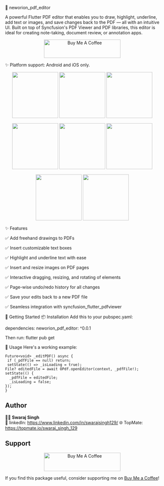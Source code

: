 📄 neworion_pdf_editor

A powerful Flutter PDF editor that enables you to draw, highlight, underline, add text or images, and save changes back to the PDF — all with an intuitive UI. Built on top of Syncfusion's PDF Viewer and PDF libraries, this editor is ideal for creating note-taking, document review, or annotation apps.

<p align="center">
  <a href="https://buymeacoffee.com/swarajsingo" target="_blank">
    <img src="https://cdn.buymeacoffee.com/buttons/v2/default-yellow.png" alt="Buy Me A Coffee" height="60" width="250" >
  </a>
</p>

✨ Platform support: Android and iOS only.

<p align="center">
  <img src="https://github.com/user-attachments/assets/0f7342b7-b90f-4504-bffc-e39f2585503b" width="150"/>
  <img src="https://github.com/user-attachments/assets/90b29f30-538e-4947-ad9c-ddcf9cab6502" width="150"/>
  <img src="https://github.com/user-attachments/assets/b4d5a129-057f-405c-91d3-d3145922e795" width="150"/>
</p>

<p align="center">
  <img src="https://github.com/user-attachments/assets/d754cb0e-8ffb-4dba-bbd6-9e8628b2dbda" width="150"/>
  <img src="https://github.com/user-attachments/assets/ef8414ec-b806-4d51-bec3-4723f736eff8" width="150"/>
  <img src="https://github.com/user-attachments/assets/c40a579f-b7f8-42f7-90a3-8fcc1676560c" width="150"/>
</p>

<p align="center">
  <img src="https://github.com/user-attachments/assets/b55340a2-0751-4eed-b099-25786c574b0a" width="150"/>
  <img src="https://github.com/user-attachments/assets/62177294-da12-4f1d-a65f-19d82693cfac" width="150"/>
</p>

✨ Features

✅ Add freehand drawings to PDFs

✅ Insert customizable text boxes

✅ Highlight and underline text with ease

✅ Insert and resize images on PDF pages

✅ Interactive dragging, resizing, and rotating of elements

✅ Page-wise undo/redo history for all changes

✅ Save your edits back to a new PDF file

✅ Seamless integration with syncfusion_flutter_pdfviewer



🚀 Getting Started
📦 Installation
Add this to your pubspec.yaml:

dependencies:
neworion_pdf_editor: ^0.0.1

Then run:
flutter pub get

📂 Usage
Here's a working example:

    Future<void> _editPDF() async {
     if (_pdfFile == null) return;
     setState(() => _isLoading = true);
    File? editedFile = await OPdf.openEditor(context, _pdfFile!);
    setState(() {
      _pdfFile = editedFile;
      _isLoading = false;
    });
    }

## Author

👨‍💻 **Swaraj Singh**  
📧 linkedIn: https://www.linkedin.com/in/swarajsingh129/ 
🌐 TopMate: https://topmate.io/swaraj_singh_129



## Support

<p align="center">
  <a href="https://buymeacoffee.com/swarajsingo" target="_blank">
    <img src="https://cdn.buymeacoffee.com/buttons/v2/default-yellow.png" alt="Buy Me A Coffee" height="60" width="250" >
  </a>
</p>

If you find this package useful, consider supporting me on [Buy Me a Coffee](https://buymeacoffee.com/swarajsingo)!
